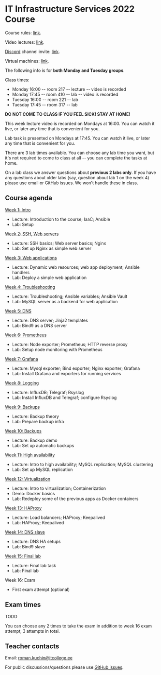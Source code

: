 # IT Infrastructure Services 2022 Course

Course rules: [link](rules.md).

Video lectures: [link](https://echo360.org.uk/section/b4cbd932-3656-46e9-8dd9-710fba1c5196/public).

[Discord](https://discord.com/download) channel invite: [link](https://discord.gg/hvByWZcp).

Virtual machines: [link](http://193.40.156.67/students.html).

The following info is for **both Monday and Tuesday groups**.

Class times:

 - Monday 16:00 -- room 217 -- lecture -- video is recorded
 - Monday 17:45 -- room 410 -- lab -- video is recorded
 - Tuesday 16:00 -- room 221 -- lab
 - Tuesday 17:45 -- room 317 -- lab

**DO NOT COME TO CLASS IF YOU FEEL SICK! STAY AT HOME!**

This week lecture video is recorded on Mondays at 16:00. You can watch it live,
or later any time that is convenient for you.

Lab task is presented on Mondays at 17:45. You can watch it live, or later any
time that is convenient for you.

There are 3 lab times available. You can choose any lab time you want, but it's
not required to come to class at all -- you can complete the tasks at home.

On a lab class we answer questions about **previous 2 labs only**. If you have
any questions about older labs (say, question about lab 1 on the week 4) please
use email or GitHub issues. We won't handle these in class.


## Course agenda

[Week 1: Intro](./01-intro)
 - Lecture: Introduction to the course; IaaC; Ansible
 - Lab: Setup

[Week 2: SSH, Web servers](./02-web-server)
 - Lecture: SSH basics; Web server basics; Nginx
 - Lab: Set up Nginx as simple web server

[Week 3: Web applications](./03-web-app)
 - Lecture: Dynamic web resources; web app deployment; Ansible handlers
 - Lab: Deploy a simple web application

[Week 4: Troubleshooting](./04-troubleshooting)
 - Lecture: Troubleshooting; Ansible variables; Ansible Vault
 - Lab: MySQL server as a backend for web application

[Week 5: DNS](./05-dns-server)
 - Lecture: DNS server; Jinja2 templates
 - Lab: Bind9 as a DNS server

[Week 6: Prometheus](./06-prometheus)
 - Lecture: Node exporter; Prometheus; HTTP reverse proxy
 - Lab: Setup node monitoring with Prometheus

[Week 7: Grafana](./07-grafana)
 - Lecture: Mysql exporter; Bind exporter; Nginx exporter; Grafana
 - Lab: Install Grafana and exporters for running services

[Week 8: Logging](./08-logging)
 - Lecture: InfluxDB; Telegraf; Rsyslog
 - Lab: Install InfluxDB and Telegraf; configure Rsyslog

[Week 9: Backups](./09-backups)
 - Lecture: Backup theory
 - Lab: Prepare backup infra

[Week 10: Backups](./10-backups)
 - Lecture: Backup demo
 - Lab: Set up automatic backups

[Week 11: High availability](./11-mysql-ha)
 - Lecture: Intro to high availability; MySQL replication; MySQL clustering
 - Lab: Set up MySQL replication

[Week 12: Virtualization](./12-docker)
 - Lecture: Intro to virtualization; Containerization
 - Demo: Docker basics
 - Lab: Redeploy some of the previous apps as Docker containers

[Week 13: HAProxy](./13-haproxy)
 - Lecture: Load balancers; HAProxy; Keepalived
 - Lab: HAProxy; Keepalived

[Week 14: DNS slave](./14-bind-slave)
 - Lecture: DNS HA setups
 - Lab: Bind9 slave

[Week 15: Final lab](./exam)
 - Lecture: Final lab task
 - Lab: Final lab

Week 16: Exam
 - First exam attempt (optional)

## Exam times

  TODO

You can choose any 2 times to take the exam in addition to week 16 exam attempt, 3 attempts in total.

## Teacher contacts

Email: roman.kuchin@itcollege.ee

For public discussions/questions please use [GitHub issues](https://github.com/romankuchin/ica0002-2022/issues).
